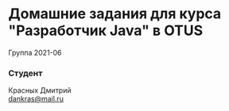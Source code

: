 # Домашние задания для курса "Разработчик Java" в OTUS

Группа 2021-06

### Студент 
Красных Дмитрий<br>
dankras@mail.ru<br>
